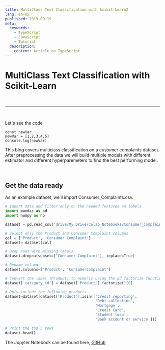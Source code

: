 ```yaml
---
title: MultiClass Text Classification with Scikit-Learn2
lang: en-US
published: 2019-09-19
meta:
  keywords:
    - TypeScript
    - JavaScript
    - Tutorial
  description:
    content: Article on TypeScript
---
```


# MultiClass Text Classification with Scikit-Learn

<br>
<hr>
<br>

Let's see the code

```js{2}
const newVar
newVar = [1,2,3,4,5]
console.log(newVar)
```

This blog covers multiclass classification on a customer complaints dataset.  
After preprocessing the data we will build multiple models with different estimator and different hyperparemeters to find the best performing model.

<br>

## Get the data ready

As an example dataset, we'll import Consumer_Complaints.csv.

```python
# Import data and filter only on the needed features an labels
import pandas as pd
import numpy as np

dataset = pd.read_csv('drive/My Drive/Colab Notebooks/Consumer_Complaints.csv')

# Select only the Product and Consumer Complaint columns
col = ['Product', 'Consumer Complaint']
dataset= dataset[col]

# Drop rows with missing labels
dataset.dropna(subset=["Consumer Complaint"], inplace=True)

# Rename column
dataset.columns=['Product', 'ConsumerComplaint']

# Convert the label (Product) to numeric using the pd factorize function
dataset['category_id'] = dataset['Product'].factorize()[0]

# Only include the following products
dataset=dataset[dataset['Product'].isin(['Credit reporting',
                                         'Debt collection',
                                         'Mortgage',
                                         'Credit Card',
                                         'Student loan',
                                         'Bank account or service'])]

# Print the top 5 rows
dataset.head()
```

The Jupyter Notebook can be found here, [GitHub](https://github.com/snymanje/MultiClass-Text-Classification/blob/master/MultiClass_Text_Classification_with_Multiple_Estimators_and_Hyperparameter_Optimization.ipynb)
